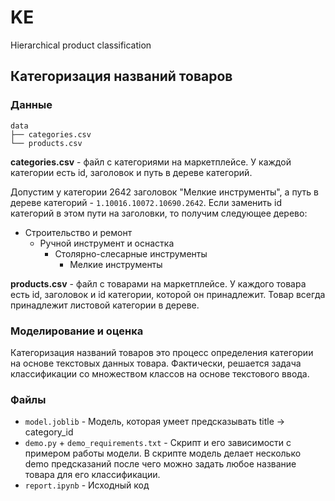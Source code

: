 # KE
Hierarchical product classification

## Категоризация названий товаров

### Данные

```
data
├── categories.csv
└── products.csv
```

**categories.csv** - файл с категориями на маркетплейсе. У каждой категории есть id, заголовок и путь в дереве
категорий.

Допустим у категории 2642 заголовок "Мелкие инструменты", а путь в дереве категорий - `1.10016.10072.10690.2642`. Если
заменить id категорий в этом пути на заголовки, то получим следующее дерево:

* Строительство и ремонт
    * Ручной инструмент и оснастка
        * Столярно-слесарные инструменты
            * Мелкие инструменты

**products.csv** - файл с товарами на маркетплейсе. У каждого товара есть id, заголовок и id категории, которой он
принадлежит. Товар всегда принадлежит листовой категории в дереве.

### Моделирование и оценка

Категоризация названий товаров это процесс определения категории на основе текстовых данных товара. Фактически, решается задача классификации со множеством классов на основе текстового ввода. 

### Файлы

* `model.joblib` - Модель, которая умеет предсказывать title -> category_id
* `demo.py` + `demo_requirements.txt` - Скрипт и его зависимости с примером работы модели. В скрипте модель делает несколько demo предсказаний после чего можно задать любое название товара для его классификации.
* `report.ipynb` - Исходный код
